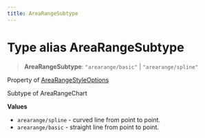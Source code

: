 ```yaml
---
title: AreaRangeSubtype
---
```


# Type alias AreaRangeSubtype

> **AreaRangeSubtype**: `"arearange/basic"` \| `"arearange/spline"`

Property of [AreaRangeStyleOptions](../interfaces/interface.AreaRangeStyleOptions.md)

Subtype of AreaRangeChart

**Values**

- `arearange/spline` - curved line from point to point.
- `arearange/basic` - straight line from point to point.
